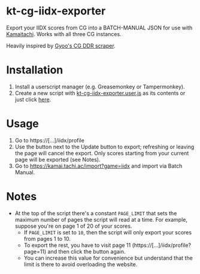 # kt-cg-iidx-exporter

Export your IIDX scores from CG into a BATCH-MANUAL JSON for use with [Kamaitachi](https://kamai.tachi.ac/). Works with all three CG instances.

Heavily inspired by [Gyoo's CG DDR scraper](https://gist.github.com/Gyoo/b8be5590bc96c4a6f141ea63ff32fcc7).

# Installation

1. Install a userscript manager (e.g. Greasemonkey or Tampermonkey).
2. Create a new script with [kt-cg-iidx-exporter.user.js](https://github.com/tranq88/kt-cg-iidx-exporter/blob/main/kt-cg-iidx-exporter.user.js) as its contents or just click [here](https://github.com/tranq88/kt-cg-iidx-exporter/raw/refs/heads/main/kt-cg-iidx-exporter.user.js).

# Usage

1. Go to https://[...]/iidx/profile
2. Use the button next to the Update button to export; refreshing or leaving the page will cancel the export. Only scores starting from your current page will be exported (see Notes).
3. Go to https://kamai.tachi.ac/import?game=iidx and import via Batch Manual.

# Notes

- At the top of the script there's a constant `PAGE_LIMIT` that sets the maximum number of pages the script will read at a time. For example, suppose you're on page 1 of 20 of your scores.
  - If `PAGE_LIMIT` is set to `10`, then the script will only export your scores from pages 1 to 10.
  - To export the rest, you have to visit page 11 (https://[...]/iidx/profile?page=11) and then click the button again.
  - You can increase this value for convenience but understand that the limit is there to avoid overloading the website.
